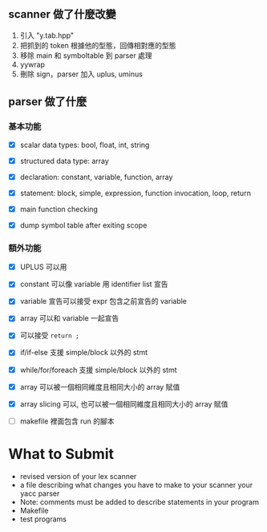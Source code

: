 ## scanner 做了什麼改變
1. 引入 "y.tab.hpp"
2. 把抓到的 token 根據他的型態，回傳相對應的型態 
3. 移除 main 和 symboltable 到 parser 處理
4. yywrap
5. 刪除 sign，parser 加入 uplus, uminus


## parser 做了什麼
### 基本功能
- [x] scalar data types: bool, float, int, string
- [x] structured data type: array
- [x] declaration: constant, variable, function, array
- [x] statement: block, simple, expression, function invocation, loop, return
- [x] main function checking
- [x] dump symbol table after exiting scope


### 額外功能
- [x] UPLUS 可以用
- [x] constant 可以像 variable 用 identifier list 宣告
- [x] variable 宣告可以接受 expr 包含之前宣告的 variable 
- [x] array 可以和 variable 一起宣告
- [x] 可以接受 `return ;`
- [x] if/if-else 支援 simple/block 以外的 stmt
- [x] while/for/foreach 支援 simple/block 以外的 stmt
- [x] array 可以被一個相同維度且相同大小的 array 賦值
- [x] array slicing 可以, 也可以被一個相同維度且相同大小的 array 賦值



- [ ] makefile 裡面包含 run 的腳本



# What to Submit
* revised version of your lex scanner
* a file describing what changes you have to make to your scanner your yacc parser
*  Note: comments must be added to describe statements in your program
* Makefile
* test programs
